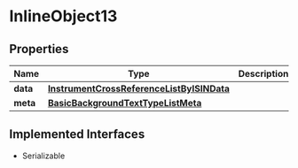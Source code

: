

# InlineObject13


## Properties

Name | Type | Description | Notes
------------ | ------------- | ------------- | -------------
**data** | [**InstrumentCrossReferenceListByISINData**](InstrumentCrossReferenceListByISINData.md) |  | 
**meta** | [**BasicBackgroundTextTypeListMeta**](BasicBackgroundTextTypeListMeta.md) |  |  [optional]


## Implemented Interfaces

* Serializable


